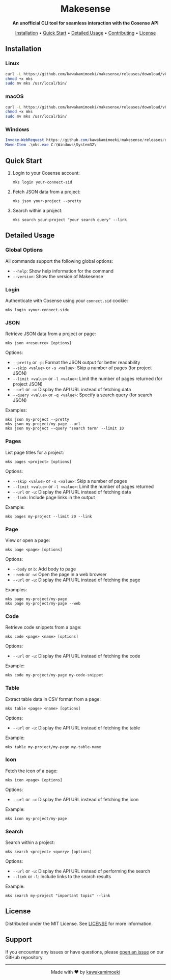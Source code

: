 <h1 align="center">Makesense</h1>

<p align="center">
  <strong>An unofficial CLI tool for seamless interaction with the Cosense API</strong>
</p>

<p align="center">
  <a href="#installation">Installation</a> •
  <a href="#quick-start">Quick Start</a> •
  <a href="#detailed-usage">Detailed Usage</a> •
  <a href="#contributing">Contributing</a> •
  <a href="#license">License</a>
</p>

## Installation

### Linux

```bash
curl -L https://github.com/kawakamimoeki/makesense/releases/download/v0.1.2/makesense-linux-amd64 -o mks
chmod +x mks
sudo mv mks /usr/local/bin/
```


### macOS

```bash
curl -L https://github.com/kawakamimoeki/makesense/releases/download/v0.1.2/makesense-macos-amd64 -o mks
chmod +x mks
sudo mv mks /usr/local/bin/
```

### Windows

```powershell
Invoke-WebRequest https://github.com/kawakamimoeki/makesense/releases/download/v0.1.2/makesense-windows-amd64.exe -OutFile mks.exe
Move-Item .\mks.exe C:\Windows\System32\
```

## Quick Start

1. Login to your Cosense account:
   ```
   mks login your-connect-sid
   ```

2. Fetch JSON data from a project:
   ```
   mks json your-project --pretty
   ```

3. Search within a project:
   ```
   mks search your-project "your search query" --link
   ```

## Detailed Usage

### Global Options

All commands support the following global options:
- `--help`: Show help information for the command
- `--version`: Show the version of Makesense

### Login

Authenticate with Cosense using your `connect.sid` cookie:

```
mks login <your-connect-sid>
```

### JSON

Retrieve JSON data from a project or page:

```
mks json <resource> [options]
```

Options:
- `--pretty` or `-p`: Format the JSON output for better readability
- `--skip <value>` or `-s <value>`: Skip a number of pages (for project JSON)
- `--limit <value>` or `-l <value>`: Limit the number of pages returned (for project JSON)
- `--url` or `-u`: Display the API URL instead of fetching data
- `--query <value>` or `-q <value>`: Specify a search query (for search JSON)

Examples:
```
mks json my-project --pretty
mks json my-project/my-page --url
mks json my-project --query "search term" --limit 10
```

### Pages

List page titles for a project:

```
mks pages <project> [options]
```

Options:
- `--skip <value>` or `-s <value>`: Skip a number of pages
- `--limit <value>` or `-l <value>`: Limit the number of pages returned
- `--url` or `-u`: Display the API URL instead of fetching data
- `--link`: Include page links in the output

Example:
```
mks pages my-project --limit 20 --link
```

### Page

View or open a page:

```
mks page <page> [options]
```

Options:
- `--body` or `b`: Add body to page
- `--web` or `-w`: Open the page in a web browser
- `--url` or `-u`: Display the API URL instead of fetching the page

Examples:
```
mks page my-project/my-page
mks page my-project/my-page --web
```

### Code

Retrieve code snippets from a page:

```
mks code <page> <name> [options]
```

Options:
- `--url` or `-u`: Display the API URL instead of fetching the code

Example:
```
mks code my-project/my-page my-code-snippet
```

### Table

Extract table data in CSV format from a page:

```
mks table <page> <name> [options]
```

Options:
- `--url` or `-u`: Display the API URL instead of fetching the table

Example:
```
mks table my-project/my-page my-table-name
```

### Icon

Fetch the icon of a page:

```
mks icon <page> [options]
```

Options:
- `--url` or `-u`: Display the API URL instead of fetching the icon

Example:
```
mks icon my-project/my-page
```

### Search

Search within a project:

```
mks search <project> <query> [options]
```

Options:
- `--url` or `-u`: Display the API URL instead of performing the search
- `--link` or `-l`: Include links to the search results

Example:
```
mks search my-project "important topic" --link
```

## License

Distributed under the MIT License. See [LICENSE](LICENSE.txt) for more information.

## Support

If you encounter any issues or have questions, please [open an issue](https://github.com/kawakamimoeki/makesense/issues/new) on our GitHub repository.

---

<p align="center">
  Made with ❤️ by <a href="https://github.com/kawakamimoeki">kawakamimoeki</a>
</p>
